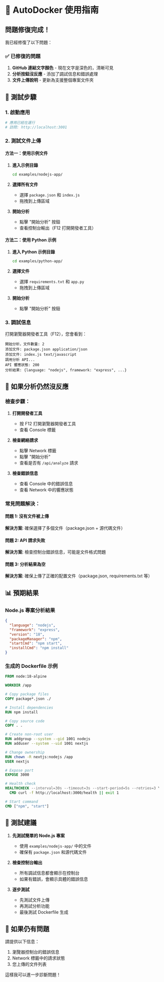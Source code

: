 # 🚀 AutoDocker 使用指南

## 問題修復完成！

我已經修復了以下問題：

### ✅ 已修復的問題
1. **GitHub 連結文字顏色** - 現在文字是深色的，清晰可見
2. **分析按鈕沒反應** - 添加了調試信息和錯誤處理
3. **文件上傳說明** - 更新為支援整個專案文件夾

## 🧪 測試步驟

### 1. 啟動應用
```bash
# 應用已經在運行
# 訪問: http://localhost:3001
```

### 2. 測試文件上傳

#### 方法一：使用示例文件
1. **進入示例目錄**
   ```bash
   cd examples/nodejs-app/
   ```

2. **選擇所有文件**
   - 選擇 `package.json` 和 `index.js`
   - 拖拽到上傳區域

3. **開始分析**
   - 點擊 "開始分析" 按鈕
   - 查看控制台輸出（F12 打開開發者工具）

#### 方法二：使用 Python 示例
1. **進入 Python 示例目錄**
   ```bash
   cd examples/python-app/
   ```

2. **選擇文件**
   - 選擇 `requirements.txt` 和 `app.py`
   - 拖拽到上傳區域

3. **開始分析**
   - 點擊 "開始分析" 按鈕

### 3. 調試信息

打開瀏覽器開發者工具（F12），您會看到：

```
開始分析，文件數量: 2
添加文件: package.json application/json
添加文件: index.js text/javascript
調用分析 API...
API 響應狀態: 200
分析結果: {language: "nodejs", framework: "express", ...}
```

## 🔧 如果分析仍然沒反應

### 檢查步驟：

1. **打開開發者工具**
   - 按 F12 打開瀏覽器開發者工具
   - 查看 Console 標籤

2. **檢查網絡請求**
   - 點擊 Network 標籤
   - 點擊 "開始分析"
   - 查看是否有 `/api/analyze` 請求

3. **檢查錯誤信息**
   - 查看 Console 中的錯誤信息
   - 查看 Network 中的響應狀態

### 常見問題解決：

#### 問題 1: 沒有文件被上傳
**解決方案**: 確保選擇了多個文件（package.json + 源代碼文件）

#### 問題 2: API 請求失敗
**解決方案**: 檢查控制台錯誤信息，可能是文件格式問題

#### 問題 3: 分析結果為空
**解決方案**: 確保上傳了正確的配置文件（package.json, requirements.txt 等）

## 📊 預期結果

### Node.js 專案分析結果
```json
{
  "language": "nodejs",
  "framework": "express",
  "version": "18",
  "packageManager": "npm",
  "startCmd": "npm start",
  "installCmd": "npm install"
}
```

### 生成的 Dockerfile 示例
```dockerfile
FROM node:18-alpine

WORKDIR /app

# Copy package files
COPY package*.json ./

# Install dependencies
RUN npm install

# Copy source code
COPY . .

# Create non-root user
RUN addgroup --system --gid 1001 nodejs
RUN adduser --system --uid 1001 nextjs

# Change ownership
RUN chown -R nextjs:nodejs /app
USER nextjs

# Expose port
EXPOSE 3000

# Health check
HEALTHCHECK --interval=30s --timeout=3s --start-period=5s --retries=3 \
  CMD curl -f http://localhost:3000/health || exit 1

# Start command
CMD ["npm", "start"]
```

## 🎯 測試建議

1. **先測試簡單的 Node.js 專案**
   - 使用 `examples/nodejs-app/` 中的文件
   - 確保有 `package.json` 和源代碼文件

2. **檢查控制台輸出**
   - 所有調試信息都會顯示在控制台
   - 如果有錯誤，會顯示具體的錯誤信息

3. **逐步測試**
   - 先測試文件上傳
   - 再測試分析功能
   - 最後測試 Dockerfile 生成

## 🚨 如果仍有問題

請提供以下信息：
1. 瀏覽器控制台的錯誤信息
2. Network 標籤中的請求狀態
3. 您上傳的文件列表

這樣我可以進一步診斷問題！
